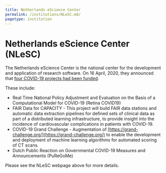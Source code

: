 ```yaml
---
title: Netherlands eScience Center
permalink: /institutions/NLeSC.md/
pagetype: institution
---
```


# Netherlands eScience Center (NLeSC)

  The Netherlands eScience Center is the national center for the development 
and application of research software. On 16 April, 2020, they announced
that [four COVID-19 projects had been funded](https://www.esciencecenter.nl/news/escience-center-awards-funding-to-four-research-projects-focused-on-covid-19/).

  These include:

  * Real Time National Policy Adjustment and Evaluation on the Basis of a Computational Model for COVID-19 (Retina COVID19)
  * FAIR Data for CAPACITY - This project will build FAIR data stations and automatic data extraction pipelines for defined sets of clinical data as part of a distributed learning infrastructure, to provide insight into the incidence of cardiovascular complications in patients with COVID-19.
  * COVID-19 Grand Challenge - Augmentation of [https://grand-challenge.org/](https://grand-challenge.org/) to enable the development and deployment of machine learning algorithms for automated scoring of CT scans.
  * Dutch Public Reaction on Governmental COVID-19 Measures and Announcements (PuReGoMe) 
  
Please see the NLeSC webpage above for more details.

